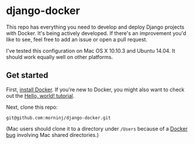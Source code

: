 # django-docker

This repo has everything you need to develop and deploy Django projects with Docker. It's being actively developed. If there's an improvement you'd like to see, feel free to add an issue or open a pull request.

I've tested this configuration on Mac OS X 10.10.3 and Ubuntu 14.04. It should work equally well on other platforms.

## Get started

First, [install Docker](https://docs.docker.com/installation/). If you're new to Docker, you might also want to check out the [Hello, world! tutorial](https://docs.docker.com/userguide/dockerizing/).

Next, clone this repo:

    git@github.com:morninj/django-docker.git

(Mac users should clone it to a directory under `/Users` because of a [Docker bug](https://blog.docker.com/2014/10/docker-1-3-signed-images-process-injection-security-options-mac-shared-directories/) involving Mac shared directories.)
